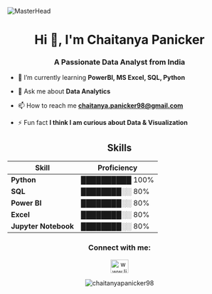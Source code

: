 ![MasterHead](https://media.licdn.com/dms/image/v2/D4D16AQFtQm1V5xx7_w/profile-displaybackgroundimage-shrink_200_800/profile-displaybackgroundimage-shrink_200_800/0/1710870009359?e=2147483647&v=beta&t=cIZvlOB6_rB053_id6XabKgAprryKmT20PYaSfkCl_A)

<h1 align="center">Hi 👋, I'm Chaitanya Panicker</h1>
<h3 align="center">A Passionate Data Analyst from India</h3>

- 🌱 I’m currently learning **PowerBI, MS Excel, SQL, Python**
  
- 💬 Ask me about **Data Analytics**

- 📫 How to reach me **chaitanya.panicker98@gmail.com**

- ⚡ Fun fact **I think I am curious about Data & Visualization**

<div align="center">
  
## Skills
| Skill         | Proficiency |
|---------------|-------------|
| **Python**          | ██████████ 100% |
| **SQL**           | ████████░░ 80% |
| **Power BI**       | ████████░░ 80% |
| **Excel**         | ████████░░ 80% |
| **Jupyter Notebook**        | ████████░░ 80% |

</div>

<div align="center">

<h3 align="center">Connect with me:</h3>
<p align="center">
<a href="https://linkedin.com/in/www.linkedin.com/in/chaitanyapanicker98" target="blank"><img align="center" src="https://raw.githubusercontent.com/rahuldkjain/github-profile-readme-generator/master/src/images/icons/Social/linked-in-alt.svg" alt="www.linkedin.com/in/chaitanyapanicker98" height="30" width="40" /></a>
</p>

<p><img align="center" src="https://github-readme-streak-stats.herokuapp.com/?user=chaitanyapanicker98&" alt="chaitanyapanicker98" /></p>
</div>

